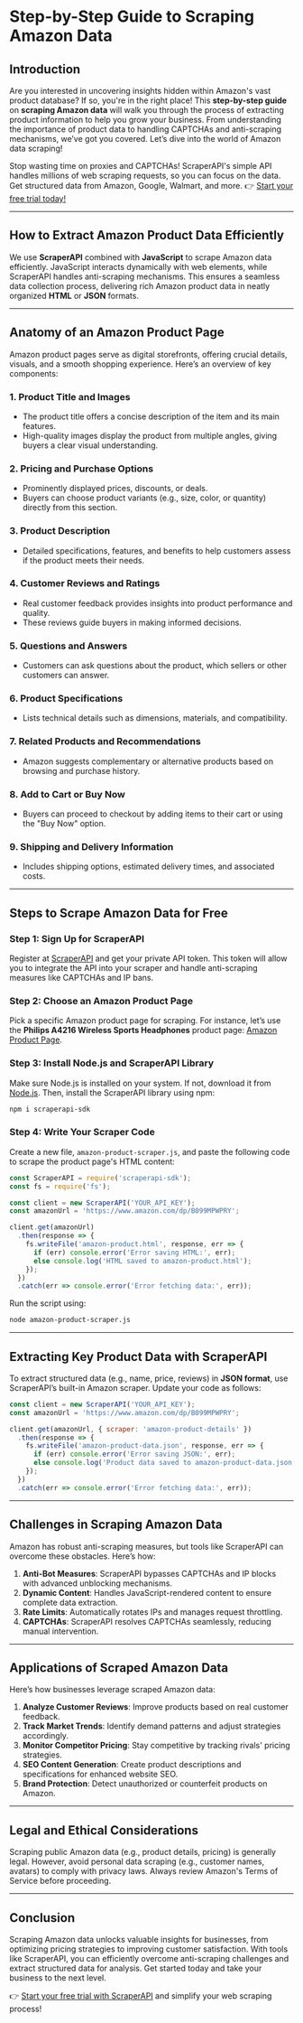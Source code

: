 
# Step-by-Step Guide to Scraping Amazon Data

## Introduction

Are you interested in uncovering insights hidden within Amazon's vast product database? If so, you're in the right place! This **step-by-step guide** on **scraping Amazon data** will walk you through the process of extracting product information to help you grow your business. From understanding the importance of product data to handling CAPTCHAs and anti-scraping mechanisms, we’ve got you covered. Let’s dive into the world of Amazon data scraping!

Stop wasting time on proxies and CAPTCHAs! ScraperAPI's simple API handles millions of web scraping requests, so you can focus on the data. Get structured data from Amazon, Google, Walmart, and more. 👉 [Start your free trial today!](https://bit.ly/Scraperapi)

---

## How to Extract Amazon Product Data Efficiently

We use **ScraperAPI** combined with **JavaScript** to scrape Amazon data efficiently. JavaScript interacts dynamically with web elements, while ScraperAPI handles anti-scraping mechanisms. This ensures a seamless data collection process, delivering rich Amazon product data in neatly organized **HTML** or **JSON** formats.

---

## Anatomy of an Amazon Product Page

Amazon product pages serve as digital storefronts, offering crucial details, visuals, and a smooth shopping experience. Here’s an overview of key components:

### 1. Product Title and Images
- The product title offers a concise description of the item and its main features.
- High-quality images display the product from multiple angles, giving buyers a clear visual understanding.

### 2. Pricing and Purchase Options
- Prominently displayed prices, discounts, or deals.
- Buyers can choose product variants (e.g., size, color, or quantity) directly from this section.

### 3. Product Description
- Detailed specifications, features, and benefits to help customers assess if the product meets their needs.

### 4. Customer Reviews and Ratings
- Real customer feedback provides insights into product performance and quality.
- These reviews guide buyers in making informed decisions.

### 5. Questions and Answers
- Customers can ask questions about the product, which sellers or other customers can answer.

### 6. Product Specifications
- Lists technical details such as dimensions, materials, and compatibility.

### 7. Related Products and Recommendations
- Amazon suggests complementary or alternative products based on browsing and purchase history.

### 8. Add to Cart or Buy Now
- Buyers can proceed to checkout by adding items to their cart or using the "Buy Now" option.

### 9. Shipping and Delivery Information
- Includes shipping options, estimated delivery times, and associated costs.

---

## Steps to Scrape Amazon Data for Free

### Step 1: Sign Up for ScraperAPI
Register at [ScraperAPI](https://bit.ly/Scraperapi) and get your private API token. This token will allow you to integrate the API into your scraper and handle anti-scraping measures like CAPTCHAs and IP bans.

### Step 2: Choose an Amazon Product Page
Pick a specific Amazon product page for scraping. For instance, let’s use the **Philips A4216 Wireless Sports Headphones** product page: [Amazon Product Page](https://www.amazon.com/dp/B099MPWPRY).

### Step 3: Install Node.js and ScraperAPI Library
Make sure Node.js is installed on your system. If not, download it from [Node.js](https://nodejs.org/en). Then, install the ScraperAPI library using npm:

```bash
npm i scraperapi-sdk
```

### Step 4: Write Your Scraper Code
Create a new file, `amazon-product-scraper.js`, and paste the following code to scrape the product page's HTML content:

```javascript
const ScraperAPI = require('scraperapi-sdk');
const fs = require('fs');

const client = new ScraperAPI('YOUR_API_KEY');
const amazonUrl = 'https://www.amazon.com/dp/B099MPWPRY';

client.get(amazonUrl)
  .then(response => {
    fs.writeFile('amazon-product.html', response, err => {
      if (err) console.error('Error saving HTML:', err);
      else console.log('HTML saved to amazon-product.html');
    });
  })
  .catch(err => console.error('Error fetching data:', err));
```

Run the script using:

```bash
node amazon-product-scraper.js
```

---

## Extracting Key Product Data with ScraperAPI

To extract structured data (e.g., name, price, reviews) in **JSON format**, use ScraperAPI’s built-in Amazon scraper. Update your code as follows:

```javascript
const client = new ScraperAPI('YOUR_API_KEY');
const amazonUrl = 'https://www.amazon.com/dp/B099MPWPRY';

client.get(amazonUrl, { scraper: 'amazon-product-details' })
  .then(response => {
    fs.writeFile('amazon-product-data.json', response, err => {
      if (err) console.error('Error saving JSON:', err);
      else console.log('Product data saved to amazon-product-data.json');
    });
  })
  .catch(err => console.error('Error fetching data:', err));
```

---

## Challenges in Scraping Amazon Data

Amazon has robust anti-scraping measures, but tools like ScraperAPI can overcome these obstacles. Here’s how:

1. **Anti-Bot Measures**: ScraperAPI bypasses CAPTCHAs and IP blocks with advanced unblocking mechanisms.
2. **Dynamic Content**: Handles JavaScript-rendered content to ensure complete data extraction.
3. **Rate Limits**: Automatically rotates IPs and manages request throttling.
4. **CAPTCHAs**: ScraperAPI resolves CAPTCHAs seamlessly, reducing manual intervention.

---

## Applications of Scraped Amazon Data

Here’s how businesses leverage scraped Amazon data:

1. **Analyze Customer Reviews**: Improve products based on real customer feedback.
2. **Track Market Trends**: Identify demand patterns and adjust strategies accordingly.
3. **Monitor Competitor Pricing**: Stay competitive by tracking rivals' pricing strategies.
4. **SEO Content Generation**: Create product descriptions and specifications for enhanced website SEO.
5. **Brand Protection**: Detect unauthorized or counterfeit products on Amazon.

---

## Legal and Ethical Considerations

Scraping public Amazon data (e.g., product details, pricing) is generally legal. However, avoid personal data scraping (e.g., customer names, avatars) to comply with privacy laws. Always review Amazon's Terms of Service before proceeding.

---

## Conclusion

Scraping Amazon data unlocks valuable insights for businesses, from optimizing pricing strategies to improving customer satisfaction. With tools like ScraperAPI, you can efficiently overcome anti-scraping challenges and extract structured data for analysis. Get started today and take your business to the next level.

👉 [Start your free trial with ScraperAPI](https://bit.ly/Scraperapi) and simplify your web scraping process!
